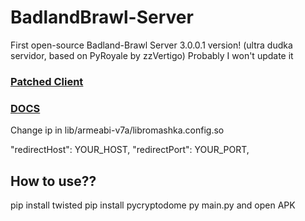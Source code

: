 # BadlandBrawl-Server

First open-source Badland-Brawl Server 3.0.0.1 version! 
(ultra dudka servidor, based on PyRoyale by zzVertigo)
Probably I won't update it

### [Patched Client](https://drive.google.com/file/d/1G9bIzAe60i0kefke4opvZ9lSE0KFdBKi/view?usp=sharing)
### [DOCS](https://github.com/RomashkaTea/BadlandBrawl-Docs/wiki)

Change ip in lib/armeabi-v7a/libromashka.config.so

"redirectHost": YOUR_HOST,
"redirectPort": YOUR_PORT,

## How to use??
pip install twisted
pip install pycryptodome
py main.py
and open APK

